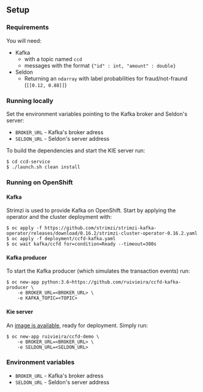 ## Setup

### Requirements

You will need:

* Kafka
  * with a topic named `ccd`
  * messages with the format `{"id" : int, "amount" : double}`
* Seldon
  * Returning an `ndarray` with label probabilities for fraud/not-fraund (`[[0.12, 0.88]]`)

### Running locally

Set the environment variables pointing to the Kafka broker and Seldon's server:

* `BROKER_URL` - Kafka's broker adress
* `SELDON_URL`  - Seldon's server address

To build the dependencies and start the KIE server run:

```shell
$ cd ccd-service
$ ./launch.sh clean install
```

### Running on OpenShift

#### Kafka

Strimzi is used to provide Kafka on OpenShift. Start by applying the operator and the cluster deployment with:

```shell
$ oc apply -f https://github.com/strimzi/strimzi-kafka-operator/releases/download/0.16.2/strimzi-cluster-operator-0.16.2.yaml
$ oc apply -f deployment/ccfd-kafka.yaml
$ oc wait kafka/ccfd for=condition=Ready --timeout=300s
```

#### Kafka producer

To start the Kafka producer (which simulates the transaction events) run:

```shell
$ oc new-app python:3.6~https://github.com/ruivieira/ccfd-kafka-producer \
    -e BROKER_URL=<BROKER_URL> \
    -e KAFKA_TOPIC=<TOPIC>
```

#### Kie server

An [image is available](https://hub.docker.com/r/ruivieira/ccfd-demo), ready for deployment. Simply run:

```shell
$ oc new-app ruivieira/ccfd-demo \
    -e BROKER_URL=<BROKER_URL> \
    -e SELDON_URL=<SELDON_URL>
```



### Environment variables

* `BROKER_URL` - Kafka's broker adress
* `SELDON_URL`  - Seldon's server address